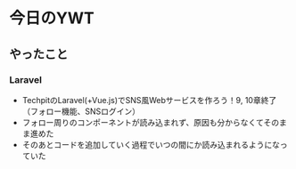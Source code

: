 # 今日のYWT

## やったこと

### Laravel

- TechpitのLaravel(+Vue.js)でSNS風Webサービスを作ろう！9, 10章終了（フォロー機能、SNSログイン）
- フォロー周りのコンポーネントが読み込まれず、原因も分からなくてそのまま進めた
- そのあとコードを追加していく過程でいつの間にか読み込まれるようになっていた
